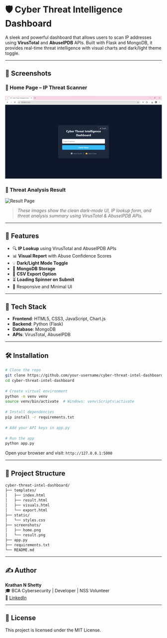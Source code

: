 # 🛡️ Cyber Threat Intelligence Dashboard

A sleek and powerful dashboard that allows users to scan IP addresses using **VirusTotal** and **AbuseIPDB** APIs. Built with Flask and MongoDB, it provides real-time threat intelligence with visual charts and dark/light theme toggle.

---

## 📸 Screenshots

### 🔹 Home Page – IP Threat Scanner
![Home Page](./index.jpg)

### 🔹 Threat Analysis Result
![Result Page](./result.jpg)

> _These images show the clean dark-mode UI, IP lookup form, and threat analysis summary using VirusTotal & AbuseIPDB APIs._

---

## 🚀 Features

- 🔍 **IP Lookup** using VirusTotal and AbuseIPDB APIs
- 📊 **Visual Report** with Abuse Confidence Scores
- 💡 **Dark/Light Mode Toggle**
- 💾 **MongoDB Storage**
- 📁 **CSV Export Option**
- ⏳ **Loading Spinner on Submit**
- 🎯 Responsive and Minimal UI

---

## 🧠 Tech Stack

- **Frontend**: HTML5, CSS3, JavaScript, Chart.js  
- **Backend**: Python (Flask)  
- **Database**: MongoDB  
- **APIs**: VirusTotal, AbuseIPDB  

---

## 🛠️ Installation

```bash
# Clone the repo
git clone https://github.com/your-username/cyber-threat-intel-dashboard.git
cd cyber-threat-intel-dashboard

# Create virtual environment
python -m venv venv
source venv/bin/activate  # Windows: venv\Scripts\activate

# Install dependencies
pip install -r requirements.txt

# Add your API keys in app.py

# Run the app
python app.py
```

Open your browser and visit: `http://127.0.0.1:5000`

---

## 📁 Project Structure

```
cyber-threat-intel-dashboard/
├── templates/
│   ├── index.html
│   ├── result.html
│   ├── visuals.html
│   └── export.html
├── static/
│   └── styles.css
├── screenshots/
│   ├── home.png
│   └── result.png
├── app.py
├── requirements.txt
└── README.md
```

---

## ✍️ Author

**Krathan N Shetty**  
🎓 BCA Cybersecurity | Developer | NSS Volunteer  
🔗 [LinkedIn](https://www.linkedin.com/in/shettykrathan)

---

## 📄 License

This project is licensed under the MIT License.
